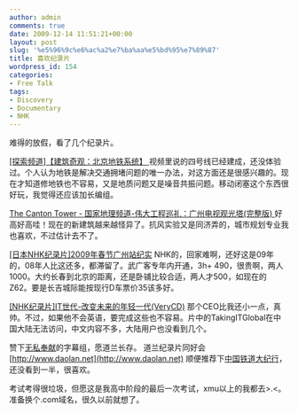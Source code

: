 ```yaml
---
author: admin
comments: true
date: 2009-12-14 11:51:21+00:00
layout: post
slug: '%e5%96%9c%e6%ac%a2%e7%ba%aa%e5%bd%95%e7%89%87'
title: 喜欢纪录片
wordpress_id: 154
categories:
- Free Talk
tags:
- Discovery
- Documentary
- NHK
---
```


难得的放假，看了几个纪录片。

[ [探索频道]【建筑奇观：北京地铁系统】 ](http://v.youku.com/v_show/id_XMTIxNDI0MzYw.html)
视频里说的四号线已经建成，还没体验过。个人认为地铁是解决交通拥堵问题的唯一办法，对这方面还是很感兴趣的。现在才知道修地铁也不容易，又是地质问题又是噪音共振问题。移动闭塞这个东西很好玩，我觉得还应该加长编组。

[ The Canton Tower - 国家地理频道-伟大工程巡礼：广州电视观光塔(完整版) ](http://v.youku.com/v_show/id_XMTM4MDg3NDY4.html)
好高好高哇！现在的新建筑越来越怪异了。抗风实验又是同济弄的，城市规划专业我也喜欢，不过估计去不了。

[[日本NHK纪录片]2009年春节广州站纪实](http://v.youku.com/v_show/id_XMTM0MzgyOTgw.html)
NHK的，回家难啊，还好这是09年的，08年人比这还多，都滞留了。武广客专年内开通，3h+ 490，很贵啊，两人1000。大约长春到北京的距离，还是卧铺比较合适，两人才500，如现在的Z62。要是长吉城际能按现行D车票价35该多好。

[[NHK纪录片]IT世代-改变未来的年轻一代(VeryCD)](http://www.verycd.com/topics/2786024/)
那个CEO比我还小一点，真帅。不过，如果他不会英语，要完成这些也不容易。片中的TakingITGlobal在中国大陆无法访问，中文内容不多，大陆用户也没看到几个。

赞下[无私奉献](http://www.daolan.net/viewthread.php?tid=450)的字幕组，愿道兰长存。
道兰纪录片同好会[http://www.daolan.net](http://www.daolan.net)
顺便推荐下[中国铁道大纪行](http://v.youku.com/v_playlist/f3190990o1p0.html)，还没看到一半，很喜欢。

考试考得很垃圾，但愿这是我高中阶段的最后一次考试，xmu以上的我都去>.<。准备换个.com域名，很久以前就想了。



